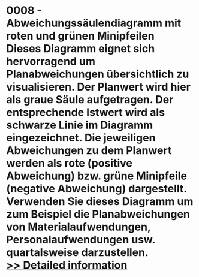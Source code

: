 # 0008 - Abweichungssäulendiagramm mit roten und grünen Minipfeilen<br />Dieses Diagramm eignet sich hervorragend um Planabweichungen übersichtlich zu visualisieren. Der Planwert wird hier als graue Säule aufgetragen. Der entsprechende Istwert wird als schwarze Linie im Diagramm eingezeichnet. Die jeweiligen Abweichungen zu dem Planwert werden als rote (positive Abweichung) bzw. grüne Minipfeile (negative Abweichung) dargestellt. Verwenden Sie dieses Diagramm um zum Beispiel die Planabweichungen von Materialaufwendungen, Personalaufwendungen usw. quartalsweise darzustellen.<br />[>> Detailed information](https://secure.shareit.com/shareit/product.html?productid=300639757&affiliateid=200057808)